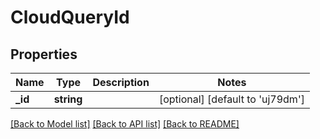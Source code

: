 # CloudQueryId

## Properties
Name | Type | Description | Notes
------------ | ------------- | ------------- | -------------
**_id** | **string** |  | [optional] [default to 'uj79dm']

[[Back to Model list]](../README.md#documentation-for-models) [[Back to API list]](../README.md#documentation-for-api-endpoints) [[Back to README]](../README.md)


